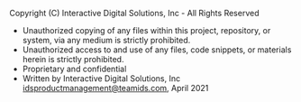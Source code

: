 Copyright (C) Interactive Digital Solutions, Inc - All Rights Reserved 
  * Unauthorized copying of any files within this project, repository, or system, via any medium is strictly prohibited. 
  * Unauthorized access to and use of any files, code snippets, or materials herein is strictly prohibited.
  * Proprietary and confidential 
  * Written by Interactive Digital Solutions, Inc <idsproductmanagement@teamids.com>, April 2021
